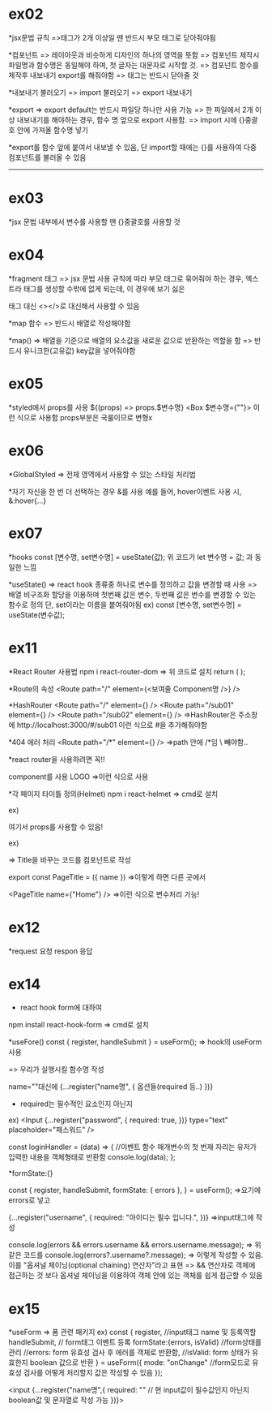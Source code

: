 # ex02

\*jsx문법 규칙
=>태그가 2개 이상일 땐 반드시 부모 태그로 닫아줘야됨

\*컴포넌트
=> 레이아웃과 비슷하게 디자인의 하나의 영역을 뜻함
=> 컴포넌트 제작시 파일명과 함수명은 동일해야 하며,
첫 글자는 대문자로 시작할 것.
=> 컴포넌트 함수를 제작후 내보내기 export를 해줘야함
=> 태그는 반드시 닫아줄 것

\*내보내기 불러오기
=> import 불러오기
=> export 내보내기

\*export
=> export default는 반드시 파일당 하나만 사용 가능
=> 한 파일에서 2개 이상 내보내기를 해야하는 경우,
함수 명 앞으로 export 사용함.
=> import 시에 {}중괄호 안에 가져올 함수명 넣기

\*export를 함수 앞에 붙여서 내보낼 수 있음,
단 import할 때에는 {}를 사용하여 다중 컴포넌트를
불러올 수 있음

---

# ex03

\*jsx 문법 내부에서 변수를 사용할 땐
{}중괄호를 사용할 것

# ex04

\*fragment 태그
=> jsx 문법 사용 규칙에 따라 부모 태그로 묶어줘야 하는 경우, 엑스트라 태그를 생성할 수밖에 없게 되는데, 이 경우에 보기 싫은 <div></div>태그 대신
<></>로 대신해서 사용할 수 있음

\*map 함수
=> 반드시 배열로 작성해야함

\*map()
=> 배열을 기준으로 배열의 요소값을 새로운 값으로 반환하는 역할을 함
=> 반드시 유니크한(고유값) key값을 넣어줘야함

# ex05

\*styled에서 props를 사용
${(props) => props.$변수명}
<Box $변수명={""}></Box>
이런 식으로 사용함
props부분은 국룰이므로 변형x

# ex06

\*GlobalStyled
=> 전체 영역에서 사용할 수 있는 스타일 처리법

\*자기 자신을 한 번 더 선택하는 경우 &를 사용
예를 들어, hover이벤트 사용 시,
&:hover{...}

# ex07

\*hooks
const [변수명, set변수명] = useState(값);
위 코드가 let 변수명 = 값;
과 동일한 느낌

\*useState()
=> react hook 종류중 하나로 변수를 정의하고 값을 변경할 때 사용
=> 배열 비구조화 할당을 이용하며 첫번째 값은 변수,
두번째 값은 변수를 변경할 수 있는 함수로 정의
단, set이라는 이름을 붙여줘야됨
ex)
const [변수명, set변수명] = useState(변수값);

# ex11

\*React Router 사용법
npm i react-router-dom
=> 위 코드로 설치
return (
<BrowserRouter>
<Routes>
<Route />
</Routes>
</BrowserRouter>
);

\*Route의 속성
<Route path="/" element={<보여줄 Component명 />} />

\*HashRouter
<HashRouter>
<Routes>
<Route path="/" element={<Home />} />
<Route path="/sub01" element={<Sub01 />} />
<Route path="/sub02" element={<Sub02 />} />
</Routes>
</HashRouter>
=>HashRouter은 주소창에
http://localhost:3000/#/sub01
이런 식으로 #을 추가해줘야함

\*404 에러 처리
<Route path="/\*" element={<NotFound />} />
=>path 안에 /\*임 \ 빼야함..

\*react router을 사용하려면 꼭!!

<Link> component를 사용

<Link to={"/"}>LOGO</Link>
=>이런 식으로 사용

\*각 페이지 타이틀 정의(Helmet)
npm i react-helmet
=> cmd로 설치

ex)
<Helmet>

<title>HOME</title>
</Helmet>

여기서 props를 사용할 수 있음!

ex)
<Helmet>

<title>{name}</title>
</Helmet>
=> Title을 바꾸는 코드를 컴포넌트로 작성

export const PageTitle = ({ name })
=>이렇게 하면 다른 곳에서

<PageTitle name={"Home"} />
=>이런 식으로 변수처리 가능!

# ex12

\*request 요청 respon 응답

# ex14

- react hook form에 대하여

npm install react-hook-form
=> cmd로 설치

\*useFore()
const { register, handleSubmit } = useForm();
=> hook의 useForm 사용

<Form onSubmit={handleSubmit(우리가 실행시킬 함수명)}>
=> 우리가 실행시킬 함수명 작성

name=""대신에 {...register("name명", {
옵션들(required 등..)
})}

- required는 필수적인 요소인지 아닌지

ex)
<Input
{...register("password", {
required: true,
})}
type="text"
placeholder="패스워드"
/>

const loginHandler = (data) => {
//이벤트 함수 매개변수의 첫 번재 자리는 유저가 입력한 내용을 객체형태로 반환함
console.log(data);
};

\*formState:{}

const {
register,
handleSubmit,
formState: { errors },
} = useForm();
=>요기에 errors로 넣고

{...register("username", {
required: "아이디는 필수 입니다.",
})}
=>input태그에 작성

console.log(errors && errors.username && errors.username.message);
=> 위같은 코드를
console.log(errors?.username?.message);
=> 이렇게 작성할 수 있음. 이를 "옵셔널 체이닝(optional chaining) 연산자"라고 표현
=> && 연산자로 객체에 접근하는 것 보다 옵셔널 체이닝을 이용하여 객체 안에 있는 객체를 쉽게 접근할 수 있음

# ex15

\*useForm
=> 폼 관련 패키지
ex)
const {
register, //input태그 name 및 등록역할
handleSubmit, // form태그 이벤트 등록
formState:{errors, isValid} //form상태를 관리
//errors: form 유효성 검사 후 에러를 객체로 반환함,
//isValid: form 상태가 유효한지 boolean 값으로 반환
} = useForm({
mode: "onChange" //form모드로 유효성 검사를 어떻게 처리할지 값은 작성할 수 있음
});

<input {...register("name명",{
required: "" // 현 input값이 필수값인지 아닌지 boolean값 및 문자열로 작성 가능
})}>
